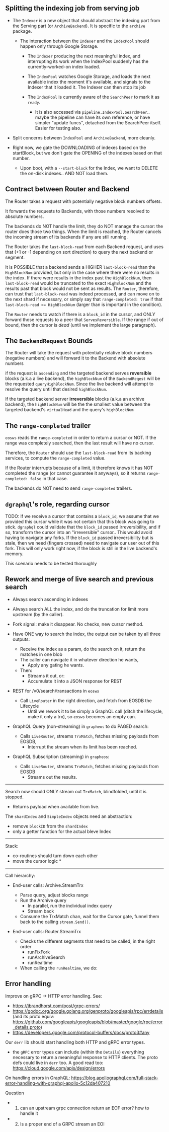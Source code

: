 Splitting the indexing job from serving job
-------------------------------------------

* The `Indexer` is a new object that should abstract the indexing part
  from the Serving part (or `ArchiveBackend`). It is specific to the
  `archive` package.

  * The interaction between the `Indexer` and the `IndexPool` should
    happen only through Google Storage.

    * The `Indexer` producing the next meaningful index, and
      interrupting its work when the IndexPool suddenly has the
      currently-worked-on index loaded.

    * The `IndexPool` watches Google Storage, and loads the next
      available index the moment it's available, and signals to the
      Indexer that it loaded it.  The Indexer can then stop its job

    * The `IndexPool` is currently aware of the `SearchPeer` to mark it
      as `ready`.

      * It is also accessed via
        `pipeline.IndexPool.SearchPeer`.. maybe the pipeline can have
        its own reference, or have simpler "update funcs", detached
        from the SearchPeer itself. Easier for testing also.

* Split concerns between `IndexPool` and `ArchiveBackend`, more
  cleanly.

* Right now, we gate the DOWNLOADING of indexes based on the
  startBlock, but we don't gate the OPENING of the indexes based on
  that number.

  * Upon boot, with a `--start-block` for the Index, we want to DELETE
    the on-disk indexes.. AND NOT load them.


Contract between Router and Backend
-----------------------------------

The Router takes a request with potentially negative block numbers
offsets.

It forwards the requests to Backends, with those numbers resolved to
absolute numbers.

The backends do NOT handle the limit, they do NOT manage the cursor:
the router does those two things. When the limit is reached, the
Router cancels the incoming stream of its backends if any are still
running.

The Router takes the `last-block-read` from each Backend request, and
uses that (+1 or -1 depending on sort direction) to query the next
backend or segment.

It is POSSIBLE that a backend sends a HIGHER `last-block-read` than
the `HighBlockNum` provided, but only in the case where there were no
results in the index.  If there were results in the index past the
`HighBlockNum`, then `last-block-read` would be truncated to the exact
`HighBlockNum` and the results past that block would not be sent as
results.  The `Router`, therefore, can trust that `last-block-read`
was indeed processed, and can move on to the next shard if necessary,
or simply say that `range-completed: true` if that `last-block-read >=
HighBlockNum` (larger than is important in the condition).

The `Router` needs to watch if there is a `block_id` in the cursor,
and ONLY forward those requests to a peer that `ServesReversible`.  If
the range if out of bound, then the cursor is _dead_ (until we
implement the large paragraph).

The `BackendRequest` Bounds
-----------------------------------

The Router will take the request with potentially relative block numbers
(negative numbers) and will forward it to the Backend with absolute numbers


if the request is `ascending` and the targeted backend serves __reversible__
blocks (a.k.a a live backend), the `highBlockNum` of the `BackendReqest` will
be the requested `queryHighBlockNum`. Since the live backend will attempt to resolve
the query until that desired `highBlockNum`.

If the targeted backend server __irreversible__ blocks (a.k.a an archive backend), the
`highBlockNum` will be the the smallest value between the targeted backend's `virtualHead` and
the query's `highBlockNum`




The `range-completed` trailer
-----------------------------------

`eosws` reads the `range-completed` in order to return a cursor or
NOT.  If the range was completely searched, then the last result will
have no cursor.

Therefore, the `Router` should use the `last-block-read` from its backing
services, to compute the `range-completed` value.

If the Router interrupts because of a limit, it therefore knows it has
NOT completed the range (or cannot guarantee it anyways), so it
returns `range-completed: false` in that case.

The backends do NOT need to send `range-completed` trailers.


`dgraphql`'s role, regarding cursor
-----------------------------------

TODO: If we receive a cursor that contains a `block_id`, we assume
that we provided this cursor while it was not certain that this block
was going to stick.  `dgraphql` could validate that the `block_id`
passed irreversibility, and if so, transform the cursor into an
"irreversible" cursor.. This would avoid having to navigate any forks.
If the `block_id` passed irreversibility but is stale, then we need
(fingers crossed) need to navigate our user out of this fork. This
will only work right now, if the block is still in the live backend's
memory.

This scenario needs to be tested thoroughly


Rework and merge of live search and previous search
---------------------------------------------------

* Always search ascending in indexes
* Always search ALL the index, and do the truncation for limit more upstream (by the caller).
* Fork signal: make it disappear. No checks, new cursor method.

* Have ONE way to search the index, the output can be taken by all three outputs:
  * Receive the index as a param, do the search on it, return the matches in one blob
  * The caller can navigate it in whatever direction he wants,
    * Apply any gating he wants.
  * Then:
    * Streams it out, or:
    * Accumulate it into a JSON response for REST


* REST for /v0/search/transactions in `eosws`
  * Call `LiveRouter` in the right direction, and fetch from EOSDB the Lifecycle
    * Until we rework it to be simply a GraphQL call (ditch the lifecycle, make it only a trx),
      so `eosws` becomes an empty can.

* GraphQL Query (non-streaming) in `grapheos` to do PAGED search:
  * Calls `LiveRouter`, streams `TrxMatch`, fetches missing payloads from EOSDB,
    * Interrupt the stream when its limit has been reached.

* GraphQL Subscription (streaming) in `grapheos`:
  * Calls `LiveRouter`, streams `TrxMatch`, fetches missing payloads from EOSDB
    * Streams out the results.


--------------

Search now should ONLY stream out `TrxMatch`, blindfolded, until it is stopped.
* Returns payload when available from live.


The `shardIndex` and `SimpleIndex` objects need an abstraction:
 * remove `blockID` from the `shardIndex`
 * only a getter function for the actual bleve Index

--------------

Stack:
 * co-routines should turn down each other
 * move the cursor logic
   *

---------------

Call hierarchy:
* End-user calls: Archive.StreamTrx
  * Parse query, adjust blocks range
  * Run the Archive query
    * In parallel, run the individual index query
    * Stream back
  * Consume the TrxMatch chan, wait for the Cursor gate, funnel them back to the calling `stream.Send()`.

* End-user calls: Router.StreamTrx
  * Checks the different segments that need to be called, in the right order
    * runFixFork
    * runArchiveSearch
    * runRealtime
  * When calling the `runRealtime`, we do:




Error handling
--------------

Improve on gRPC -> HTTP error handling.
See:
* https://jbrandhorst.com/post/grpc-errors/
* https://godoc.org/google.golang.org/genproto/googleapis/rpc/errdetails
  (and its proto equiv: https://github.com/googleapis/googleapis/blob/master/google/rpc/error_details.proto)
* https://developers.google.com/protocol-buffers/docs/proto3#any

Our `derr` lib should start handling both HTTP and gRPC error types.
  * the `gRPC` error types can include (within the `Details`) everything necessary to return
    a meaningful response to HTTP clients.  The proto defs could live in `derr` too.
A good read too: https://cloud.google.com/apis/design/errors

On handling errors in GraphQL: https://blog.apollographql.com/full-stack-error-handling-with-graphql-apollo-5c12da407210



Question

- 1) can an upstream grpc connection return an EOF error? how to handle it
- 2) Is a proper end of a GRPC stream an EOI
